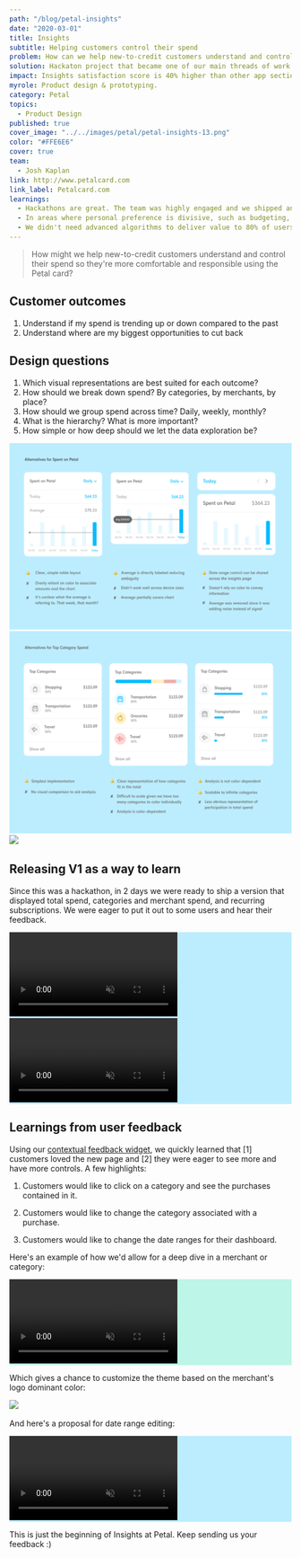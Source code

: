```yaml
---
path: "/blog/petal-insights"
date: "2020-03-01"
title: Insights
subtitle: Helping customers control their spend
problem: How can we help new-to-credit customers understand and control their spend?
solution: Hackaton project that became one of our main threads of work for the quarter.
impact: Insights satisfaction score is 40% higher than other app sections.
myrole: Product design & prototyping.
category: Petal
topics:
  - Product Design
published: true
cover_image: "../../images/petal/petal-insights-13.png"
color: "#FFE6E6"
cover: true
team:
  - Josh Kaplan
link: http://www.petalcard.com
link_label: Petalcard.com
learnings:
  - Hackathons are great. The team was highly engaged and we shipped an amazing feature users love.
  - In areas where personal preference is divisive, such as budgeting, "disagree & commit" is a highly valuable principle to keep the team moving. Ship a reasonable version, with well-documented hypothesis and assumptions, and learn from there.
  - We didn't need advanced algorithms to deliver value to 80% of users. Most of their transactions tend to be with the same merchants and can be categorized with simple rules. Getting the other 20% right is another story, but not needed for an MVP like ours.
---
```


> How might we help new-to-credit customers understand and control their spend so they're more comfortable and responsible using the Petal card?

## Customer outcomes

1. Understand if my spend is trending up or down compared to the past
2. Understand where are my biggest opportunities to cut back

## Design questions

1. Which visual representations are best suited for each outcome?
2. How should we break down spend? By categories, by merchants, by place?
3. How should we group spend across time? Daily, weekly, monthly?
4. What is the hierarchy? What is more important?
5. How simple or how deep should we let the data exploration be?

![](../../images/petal/total-spend.png)
![](../../images/petal/category-spend.png)
![](../../images/petal/insights-nav.png)

## Releasing V1 as a way to learn

Since this was a hackathon, in 2 days we were ready to ship a version that displayed total spend, categories and merchant spend, and recurring subscriptions. We were eager to put it out to some users and hear their feedback.

<div style="background: #BCEDFF" class="w-100 pa4 tc">
  <video class="w-100 mw5 br2" autoplay muted loop>
  <source src="../../images/petal/insights-1.mp4" type="video/mp4">
  </video>
</div>
<div style="background: #BCEDFF" class="w-100 pa4 tc mt5">
  <video class="w-100 mw5 br2" autoplay muted loop>
  <source src="../../images/petal/petal-feedback-flow.mp4" type="video/mp4">
  </video>
</div>

## Learnings from user feedback

Using our [contextual feedback widget](/blog/petal-feedback), we quickly learned that [1] customers loved the new page and [2] they were eager to see more and have more controls. A few highlights:

1. Customers would like to click on a category and see the purchases contained in it.

2. Customers would like to change the category associated with a purchase.

3. Customers would like to change the date ranges for their dashboard.

Here's an example of how we'd allow for a deep dive in a merchant or category:

<div 
style="background: #bdf5e8" 
class=" w-100 pa4 tc mt5">
  <video class="w-100 mw5 br2" autoplay muted loop>
  <source src="../../images/petal/insights-2.mp4" type="video/mp4">
  </video>
</div>

Which gives a chance to customize the theme based on the merchant's logo dominant color:

![](../../images/petal/insights-colors-4.png)

And here's a proposal for date range editing:

<div 
style="background: #BCEDFF" 
class=" w-100 pa4 tc mt5">
  <video class="w-100 mw5 br2" autoplay muted loop>
  <source src="../../images/petal/insights-4.mp4" type="video/mp4">
  </video>
</div>

This is just the beginning of Insights at Petal. Keep sending us your feedback :)
